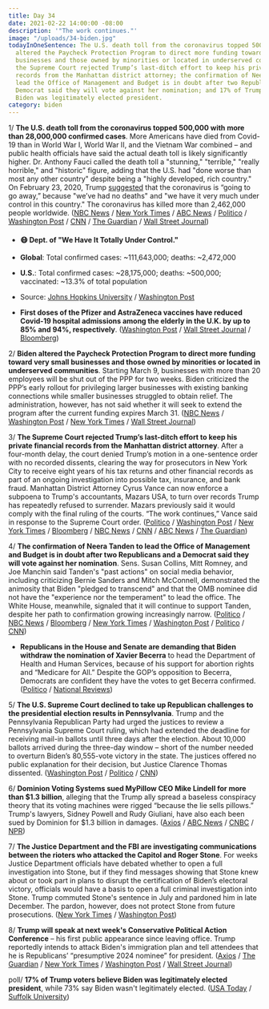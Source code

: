 ```yaml
---
title: Day 34
date: 2021-02-22 14:00:00 -08:00
description: '"The work continues."'
image: "/uploads/34-biden.jpg"
todayInOneSentence: The U.S. death toll from the coronavirus topped 500,000; Biden
  altered the Paycheck Protection Program to direct more funding toward very small
  businesses and those owned by minorities or located in underserved communities;
  the Supreme Court rejected Trump’s last-ditch effort to keep his private financial
  records from the Manhattan district attorney; the confirmation of Neera Tanden to
  lead the Office of Management and Budget is in doubt after two Republicans and a
  Democrat said they will vote against her nomination; and 17% of Trump voters believe
  Biden was legitimately elected president.
category: biden
---
```


1/ **The U.S. death toll from the coronavirus topped 500,000 with more than 28,000,000 confirmed cases**. More Americans have died from Covid-19 than in World War I, World War II, and the Vietnam War combined – and public health officials have said the actual death toll is likely significantly higher. Dr. Anthony Fauci called the death toll a "stunning," "terrible," "really horrible," and "historic" figure, adding that the U.S. had "done worse than most any other country" despite being a "highly developed, rich country." On February 23, 2020, Trump [suggested](https://whatthefuckjusthappenedtoday.com/2020/02/25/day-1132/#2-trump-suggested-that-the-coronavir) that the coronavirus is “going to go away,” because "we’ve had no deaths" and "we have it very much under control in this country." The coronavirus has killed more than 2,462,000 people worldwide. ([NBC News](https://www.nbcnews.com/news/us-news/u-s-reaches-500-000-deaths-coronavirus-n1257992) / [New York Times](https://www.nytimes.com/2021/02/21/us/coronavirus-deaths-us-half-a-million.html) / [ABC News](https://abcnews.go.com/US/fauci-covid-19-fight-us-worse-country/story?id=76041230) / [Politico](https://www.politico.com/news/2021/02/21/fauci-500-000-covid-deaths-terrible-470556) / [Washington Post](https://www.washingtonpost.com/nation/interactive/2021/500000-covid-deaths-visualized/?itid=hp-top-table-main) / [CNN](https://www.cnn.com/2021/02/22/politics/president-joe-biden-coronavirus-500000-deaths-trump-fauci/index.html) / [The Guardian](https://www.theguardian.com/us-news/2021/feb/22/biden-covid-deaths-memorial) / [Wall Street Journal](https://www.wsj.com/livecoverage/covid-2021-02-22))

* #### 😷 Dept. of "We Have It Totally Under Control."

* **Global**: Total confirmed cases: \~111,643,000; deaths: \~2,472,000

* **U.S.**: Total confirmed cases: \~28,175,000; deaths: \~500,000; vaccinated: \~13.3% of total population

* Source: [Johns Hopkins University](https://coronavirus.jhu.edu/map.html) / [Washington Post](https://www.washingtonpost.com/graphics/2020/health/covid-vaccine-states-distribution-doses/)

* **First doses of the Pfizer and AstraZeneca vaccines have reduced Covid-19 hospital admissions among the elderly in the U.K. by up to 85% and 94%, respectively**. ([Washington Post](https://www.washingtonpost.com/world/europe/covid-vaccines-protection-uk/2021/02/22/216b1dac-751a-11eb-9489-8f7dacd51e75_story.html) / [Wall Street Journal](https://www.wsj.com/articles/covid-19-vaccines-effectiveness-highlighted-by-u-k-data-11614008331?mod=hp_lead_pos1) / [Bloomberg](https://www.bloomberg.com/news/articles/2021-02-21/pfizer-biontech-shot-stops-covid-s-spread-israeli-study-shows?sref=MIBMEEoj))

2/ **Biden altered the Paycheck Protection Program to direct more funding toward very small businesses and those owned by minorities or located in underserved communities**. Starting March 9, businesses with more than 20 employees will be shut out of the PPP for two weeks. Biden criticized the PPP’s early rollout for privileging larger businesses with existing banking connections while smaller businesses struggled to obtain relief. The administration, however, has not said whether it will seek to extend the program after the current funding expires March 31. ([NBC News](https://www.nbcnews.com/politics/white-house/biden-announce-changes-loan-program-aimed-aiding-small-minority-owned-n1258480) / [Washington Post](https://www.washingtonpost.com/business/2021/02/22/biden-ppp-rules/) / [New York Times](https://www.nytimes.com/2021/02/22/business/president-biden-adjusts-the-loan-rules-for-the-smallest-companies.html) / [Wall Street Journal](https://www.wsj.com/articles/ppp-to-offer-exclusive-covid-19-loan-application-window-for-smallest-businesses-11613988003))

3/ **The Supreme Court rejected Trump’s last-ditch effort to keep his private financial records from the Manhattan district attorney**. After a four-month delay, the court denied Trump’s motion in a one-sentence order with no recorded dissents, clearing the way for prosecutors in New York City to receive eight years of his tax returns and other financial records as part of an ongoing investigation into possible tax, insurance, and bank fraud. Manhattan District Attorney Cyrus Vance can now enforce a subpoena to Trump's accountants, Mazars USA, to turn over records Trump has repeatedly refused to surrender. Mazars previously said it would comply with the final ruling of the courts. “The work continues,” Vance said in response to the Supreme Court order. ([Politico](https://www.politico.com/news/2021/02/22/supreme-court-donald-trump-tax-returns-new-york-470826) / [Washington Post](https://www.washingtonpost.com/politics/courts_law/supreme-court-trump-tax-returns/2021/02/22/05053b14-751c-11eb-8115-9ad5e9c02117_story.html) / [New York Times](https://www.nytimes.com/2021/02/22/us/supreme-court-trump-taxes-financial-records.html) / [Bloomberg](https://www.bloomberg.com/news/articles/2021-02-22/trump-rejected-as-supreme-court-lets-prosecutor-get-tax-records?sref=MIBMEEoj) / [NBC News](https://www.nbcnews.com/politics/supreme-court/supreme-court-won-t-stop-grand-jury-getting-trump-s-n1258498) / [CNN](https://www.cnn.com/2021/02/22/politics/supreme-court-trump-taxes-vance) / [ABC News](https://abcnews.go.com/Politics/supreme-court-rejects-appeals-republicans-trump-contested-2020/story?id=76043982) / [The Guardian](https://www.theguardian.com/us-news/2021/feb/22/donald-trump-tax-records-supreme-court-new-york-prosecutor))

4/ **The confirmation of Neera Tanden to lead the Office of Management and Budget is in doubt after two Republicans and a Democrat said they will vote against her nomination**. Sens. Susan Collins, Mitt Romney, and Joe Manchin said Tanden's "past actions" on social media behavior, including criticizing Bernie Sanders and Mitch McConnell, demonstrated the animosity that Biden "pledged to transcend" and that the OMB nominee did not have the "experience nor the temperament" to lead the office. The White House, meanwhile, signaled that it will continue to support Tanden, despite her path to confirmation growing increasingly narrow. ([Politico](https://www.politico.com/news/2021/02/22/collins-oppose-tanden-jeopardize-nomination-470801) / [NBC News](https://www.nbcnews.com/politics/congress/sen-susan-collins-deals-neera-tanden-s-omb-nomination-another-n1258483) / [Bloomberg](https://www.bloomberg.com/news/articles/2021-02-22/collins-to-oppose-tanden-at-omb-narrowing-path-to-confirmation?sref=MIBMEEoj) / [New York Times](https://www.nytimes.com/2021/02/22/us/politics/neera-tanden-confirmation-omb.html) / [Washington Post](https://www.washingtonpost.com/politics/2021/02/22/joe-biden-live-updates/#link-MXR7N3FV2JHCXJBPUGMNQBVTQE) / [Politico](https://www.politico.com/news/2021/02/19/manchin-oppose-neera-tanden-omb-470296) / [CNN](https://www.cnn.com/2021/02/22/politics/susan-collins-neera-tanden/index.html))

* **Republicans in the House and Senate are demanding that Biden withdraw the nomination of Xavier Becerra** to head the Department of Health and Human Services, because of his support for abortion rights and “Medicare for All.” Despite the GOP’s opposition to Becerra, Democrats are confident they have the votes to get Becerra confirmed. ([Politico](https://www.politico.com/news/2021/02/22/republicans-pressure-democrats-hhs-nomination-470816) / [National Reviews](https://www.nationalreview.com/corner/exclusive-republicans-demand-biden-withdraw-becerras-nomination-to-head-hhs/))

5/ **The U.S. Supreme Court declined to take up Republican challenges to the presidential election results in Pennsylvania**. Trump and the Pennsylvania Republican Party had urged the justices to review a Pennsylvania Supreme Court ruling, which had extended the deadline for receiving mail-in ballots until three days after the election. About 10,000 ballots arrived during the three-day window – short of the number needed to overturn Biden’s 80,555-vote victory in the state. The justices offered no public explanation for their decision, but Justice Clarence Thomas dissented. ([Washington Post](https://www.washingtonpost.com/politics/courts_law/supreme-court-wont-take-up-challenge-to-pennsylvania-presidential-election-results/2021/02/22/7dd3e8ac-7520-11eb-8115-9ad5e9c02117_story.html) / [Politico](https://www.politico.com/news/2021/02/22/supreme-court-gop-pennsylvania-election-dispute-470827) / [CNN](https://www.cnn.com/2021/02/22/politics/election-pennsylvania-republicans-supreme-court/index.html))

6/ **Dominion Voting Systems sued MyPillow CEO Mike Lindell for more than $1.3 billion**, alleging that the Trump ally spread  a baseless conspiracy theory that its voting machines were rigged “because the lie sells pillows.” Trump's lawyers, Sidney Powell and Rudy Giuliani, have also each been sued by Dominion for $1.3 billion in damages. ([Axios](https://www.axios.com/dominion-mike-lindell-defamation-aed0d355-6eee-4a61-b3ca-2a5ecfeefb57.html) / [ABC News](https://abcnews.go.com/US/voting-machine-company-sues-pro-trump-pillow-man/story?id=76043949) / [CNBC](https://www.cnbc.com/2021/02/22/dominion-sues-mypillow-ceo-mike-lindell-over-pro-trump-election-conspiracies.html) / [NPR](https://www.npr.org/2021/02/22/970117188/dominion-voting-systems-files-defamation-lawsuit-against-mypillow-ceo-mike-linde))

7/ **The Justice Department and the FBI are investigating communications between the rioters who attacked the Capitol and Roger Stone**. For weeks Justice Department officials have debated whether to open a full investigation into Stone, but if they find messages showing that Stone knew about or took part in plans to disrupt the certification of Biden’s electoral victory, officials would have a basis to open a full criminal investigation into Stone. Trump commuted Stone's sentence in July and pardoned him in late December. The pardon, however, does not protect Stone from future prosecutions. ([New York Times](https://www.nytimes.com/2021/02/20/us/politics/justice-dept-roger-stone-capitol-riot.html) / [Washington Post](https://www.washingtonpost.com/local/legal-issues/stone-jones-capitol-riot-investigation-radicalization/2021/02/19/97d6e6ee-6cad-11eb-9ead-673168d5b874_story.html))

8/ **Trump will speak at next week's Conservative Political Action Conference** – his first public appearance since leaving office. Trump reportedly intends to attack Biden's immigration plan and tell attendees that he is Republicans’ “presumptive 2024 nominee” for president. ([Axios](https://www.axios.com/trump-cpac-speak-35724b13-6b99-4cae-bbe9-e51b24741142.html) / [The Guardian](https://www.theguardian.com/us-news/2021/feb/22/trump-cpac-republican-presumptive-2024-nominee) / [New York Times](https://www.nytimes.com/2021/02/20/us/politics/trump-cpac.html) / [Washington Post](https://www.washingtonpost.com/politics/2021/02/20/trump-speak-cpac/) / [Wall Street Journal](https://www.wsj.com/articles/trump-to-speak-at-cpac-in-first-public-appearance-since-leaving-office-11613862126))

poll/ **17% of Trump voters believe Biden was legitimately elected president**, while 73% say Biden wasn't legitimately elected. ([USA Today](https://www.usatoday.com/story/news/politics/2021/02/21/exclusive-trump-party-he-still-holds-loyalty-gop-voters/6765406002/) / [Suffolk University](https://www.suffolk.edu/-/media/suffolk/documents/academics/research-at-suffolk/suprc/polls/issues-polls/2021/2_22_2021_marginals_pdftxt.pdf?la=en&hash=90BD0E21168399E259262CD994978737F5D7F929))